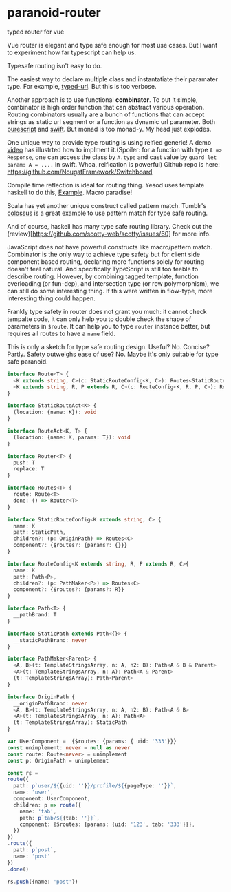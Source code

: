 # paranoid-router
typed router for vue

Vue router is elegant and type safe enough for most use cases. But I want to experiment how far typescript can help us.

Typesafe routing isn't easy to do. 

The easiest way to declare multiple class and instantatiate their paramater type. For example, [typed-url](https://github.com/angryzor/typesafe-urls). But this is too verbose.

Another approach is to use functional **combinator**. To put it simple, combinator is high order function that can abstract various operation. Routing combinators usually are a bunch of functions that can accept strings as static url segment or a function as dynamic url parameter. Both [purescript](https://github.com/slamdata/purescript-routing/blob/master/GUIDE.md) and [swift](https://speakerdeck.com/inamiy/type-safe-url-routing-in-swift). But monad is too monad-y. My head just explodes.

One unique way to provide type routing is using reified generic! A demo [video](https://vimeo.com/172310206) has illustrted how to implment it.(Spoiler: for a function with type `A => Response`, one can access the class by  `A.type` and cast value by `guard let param: A = ....` in swift. Whoa, reification is powerful) Github repo is here: https://github.com/NougatFramework/Switchboard

Compile time reflection is ideal for routing thing. Yesod uses template haskell to do this, [Example](https://github.com/AndrewRademacher/routing-comparison/blob/master/yesod-test/src/Main.hs). Macro paradise!

Scala has yet another unique construct called pattern match.  Tumblr's [colossus](https://tumblr.github.io/colossus/) is a great example to use pattern match for type safe routing.

And of course, haskell has many type safe routing library. Check out the (review)[https://github.com/scotty-web/scotty/issues/60] for more info.

JavaScript does not have powerful constructs like macro/pattern match. Combinator is the only way to achieve type safety but for client side component based routing, declaring more functions solely for routing doesn't feel natural. And specifically TypeScript is still too feeble to describe routing. However, by combining tagged template, function overloading (or fun-dep), and intersection type (or row polymorphism), we can still do some interesting thing. If this were written in flow-type, more interesting thing could happen.

Frankly type safety in router does not grant you much: it cannot check tempalte code, it can only help you to double check the shape of parameters in `$route`. It can help you to type `router` instance better, but requires all routes to have a `name` field. 

This is only a sketch for type safe routing design. Useful? No. Concise? Partly. Safety outweighs ease of use? No. Maybe it's only suitable for type safe paranoid.

```typescript
interface Route<T> {
  <K extends string, C>(c: StaticRouteConfig<K, C>): Routes<StaticRouteAct<K> & C & T>
  <K extends string, R, P extends R, C>(c: RouteConfig<K, R, P, C>): Routes<RouteAct<K, P> & C & T>
}

interface StaticRouteAct<K> {
  (location: {name: K}): void
}

interface RouteAct<K, T> {
  (location: {name: K, params: T}): void
}

interface Router<T> {
  push: T
  replace: T
}

interface Routes<T> {
  route: Route<T>
  done: () => Router<T>
}

interface StaticRouteConfig<K extends string, C> {
  name: K
  path: StaticPath,
  children?: (p: OriginPath) => Routes<C>
  component?: {$routes?: {params?: {}}}
}

interface RouteConfig<K extends string, R, P extends R, C>{
  name: K
  path: Path<P>,
  children?: (p: PathMaker<P>) => Routes<C>
  component?: {$routes?: {params?: R}}
}

interface Path<T> {
  __pathBrand: T
}

interface StaticPath extends Path<{}> {
  __staticPathBrand: never
}

interface PathMaker<Parent> {
  <A, B>(t: TemplateStringsArray, n: A, n2: B): Path<A & B & Parent>
  <A>(t: TemplateStringsArray, n: A): Path<A & Parent>
  (t: TemplateStringsArray): Path<Parent>
}

interface OriginPath {
  __originPathBrand: never
  <A, B>(t: TemplateStringsArray, n: A, n2: B): Path<A & B>
  <A>(t: TemplateStringsArray, n: A): Path<A>
  (t: TemplateStringsArray): StaticPath
}

var UserComponent =  {$routes: {params: { uid: '333'}}}
const unimplement: never = null as never
const route: Route<never> = unimplement
const p: OriginPath = unimplement

const rs =
route({
  path: p`user/${{uid: ''}}/profile/${{pageType: ''}}`,
  name: 'user',
  component: UserComponent,
  children: p => route({
    name: 'tab',
    path: p`tab/${{tab: ''}}`,
    component: {$routes: {params: {uid: '123', tab: '333'}}},
  })
})
.route({
  path: p`post`,
  name: 'post'
})
.done()

rs.push({name: 'post'})
```
